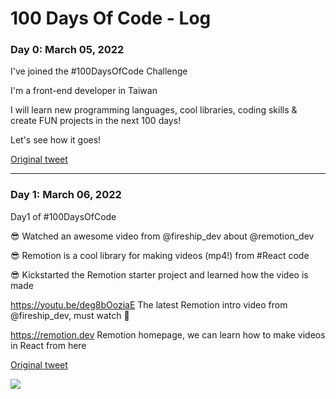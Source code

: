 # 100 Days Of Code - Log

### Day 0: March 05, 2022

I've joined the #100DaysOfCode Challenge

I'm a front-end developer in Taiwan

I will learn new programming languages, cool libraries, coding skills & create FUN projects in the next 100 days!

Let's see how it goes!

[Original tweet](https://twitter.com/_easonchang/status/1500065556065439744)

---

### Day 1: March 06, 2022

Day1 of #100DaysOfCode

😎 Watched an awesome video from @fireship_dev about @remotion_dev

😎 Remotion is a cool library for making videos (mp4!) from #React code

😎 Kickstarted the Remotion starter project and learned how the video is made

https://youtu.be/deg8bOoziaE
The latest Remotion intro video from @fireship_dev, must watch 👀

https://remotion.dev
Remotion homepage, we can learn how to make videos in React from here

[Original tweet](https://twitter.com/_easonchang/status/1500345994768052224)

![](https://imgur.com/W2juQ7d.gif)
